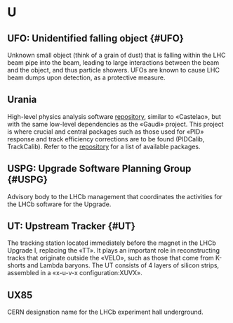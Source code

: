 # U

## UFO: Unidentified falling object {#UFO}

Unknown small object (think of a grain of dust) that is falling within the LHC beam pipe into the beam, leading to large interactions between the beam and the object, and thus particle showers.
UFOs are known to cause LHC beam dumps upon detection, as a protective measure.

## Urania

High-level physics analysis software [repository](https://gitlab.cern.ch/lhcb/Urania), similar to «Castelao», but with the same low-level dependencies as the «Gaudi» project. This project is where crucial and central packages such as those used for «PID» response and track efficiency corrections are to be found (PIDCalib, TrackCalib). Refer to the [repository](https://gitlab.cern.ch/lhcb/Urania) for a list of available packages.

## USPG: Upgrade Software Planning Group {#USPG}

Advisory body to the LHCb management that coordinates the activities for the LHCb software for the Upgrade.

## UT: Upstream Tracker {#UT}
The tracking station located immediately before the magnet in the LHCb Upgrade I, replacing the «TT».
It plays an important role in reconstructing tracks that originate outside the «VELO», such as those that come from K-shorts and Lambda baryons.
The UT consists of 4 layers of silicon strips, assembled in a «x-u-v-x configuration:XUVX».

## UX85

CERN designation name for the LHCb experiment hall underground.
